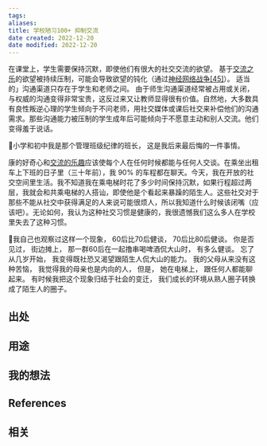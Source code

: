 ```yaml
---
tags: 
aliases: 
title: 学校陋习100+ 抑制交流
date created: 2022-12-20
date modified: 2022-12-20
---
```


在课堂上，学生需要保持沉默，即使他们有很大的社交交流的欲望。
基于[交流之乐](https://link.zhihu.com/?target=https%3A//supermemo.guru/wiki/Pleasure_of_communication)的欲望被持续压制，可能会导致欲望的钝化（通过[神经网络战争](https://link.zhihu.com/?target=https%3A//supermemo.guru/wiki/War_of_the_networks)[[45]](https://zhuanlan.zhihu.com/p/559705516#ref_45)）。
适当的」沟通渠道只存在于学生和老师之间。
由于师生沟通渠道经常被占用或关闭，与权威的沟通变得非常宝贵，这反过来又让教师显得很有价值。自然地，大多数具有良性叛逆心理的学生倾向于不问老师，用社交媒体或课后社交来补偿他们的沟通需求。那些沟通能力被压制的学生成年后可能倾向于不愿意主动和别人交流。他们变得羞于说话。

🌱小学和初中我是那个管理班级纪律的班长， 这是我后来最后悔的一件事情。 

康的好奇心和[交流的乐趣](https://link.zhihu.com/?target=https%3A//supermemo.guru/wiki/Pleasure_of_communication)应该使每个人在任何时候都能与任何人交谈。在乘坐出租车上下班的日子里（三十年前），我 90% 的车程都在聊天。今天，我在开放的社交空间里生活。我不知道我在乘电梯时花了多少时间保持沉默，如果行程超过两层，我就会和共乘电梯的人搭讪，即使他是个看起来暴躁的陌生人。这些社交对于那些不能从社交中获得满足的人来说可能很烦人，所以我知道什么时候该闭嘴（应该吧）。无论如何，我认为这种社交习惯是健康的，我很遗憾我们这么多人在学校里失去了这种习惯。

🌱我自己也观察过这样一个现象， 60后比70后健谈， 70后比80后健谈。 你是否见过， 街边摊上， 那一群60后在一起撸串喝啤酒侃大山时， 有多么健谈。 
忘了从几岁开始， 我变得既社恐又渴望跟陌生人侃大山的能力。 我的父母从来没有这种苦恼， 我觉得我的母亲也是内向的人， 但是， 她在电梯上， 跟任何人都能聊起来。 
有时候我把这个现象归结于社会的变迁， 我们成长的环境从熟人圈子转换成了陌生人的圈子。 





## 出处



## 用途




## 我的想法



## References



## 相关

